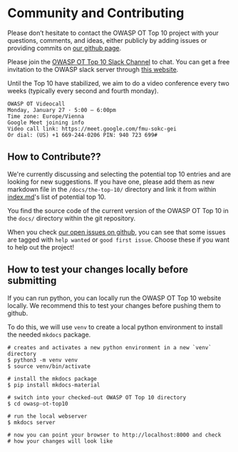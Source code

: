 # Community and Contributing

Please don’t hesitate to contact the OWASP OT Top 10 project with your questions, comments, and ideas, either publicly by adding issues or providing commits on [our github page](https://github.com/OWASP/www-project-operational-technology-top-10).

Please join the [OWASP OT Top 10 Slack Channel](https://owasp.slack.com/archives/C07HDTYRA6R) to chat. You can get a free invitation to the OWASP slack server through [this website](https://owasp.org/slack/invite).

Until the Top 10 have stabilized, we aim to do a video conference every two weeks (typically every second and fourth monday).

```plain
OWASP OT Videocall
Monday, January 27 · 5:00 – 6:00pm
Time zone: Europe/Vienna
Google Meet joining info
Video call link: https://meet.google.com/fmu-sokc-gei
Or dial: ‪(US) +1 669-244-0206‬ PIN: ‪940 723 699‬#
```

## How to Contribute??

We're currently discussing and selecting the potential top 10 entries and are looking for new suggestions. If you have one, please add them as new markdown file in the `/docs/the-top-10/` directory and link it from within [index.md](../the-top-10/index.md)'s list of potential top 10.

You find the source code of the current version of the OWASP OT Top 10 in the `docs/` directory within the git repository.

When you check [our open issues on github](https://github.com/OWASP/www-project-operational-technology-top-10/issues), you can see that some issues are tagged with `help wanted` or `good first issue`. Choose these if you want to help out the project!

## How to test your changes locally before submitting

If you can run python, you can locally run the OWASP OT Top 10 website locally. We recommend this to test your changes before pushing them to github.

To do this, we will use `venv` to create a local python environment to install the needed `mkdocs` package.

```shell
# creates and activates a new python environment in a new `venv` directory
$ python3 -m venv venv
$ source venv/bin/activate

# install the mkdocs package
$ pip install mkdocs-material

# switch into your checked-out OWASP OT Top 10 directory
$ cd owasp-ot-top10

# run the local webserver
$ mkdocs server

# now you can point your browser to http://localhost:8000 and check
# how your changes will look like
```
